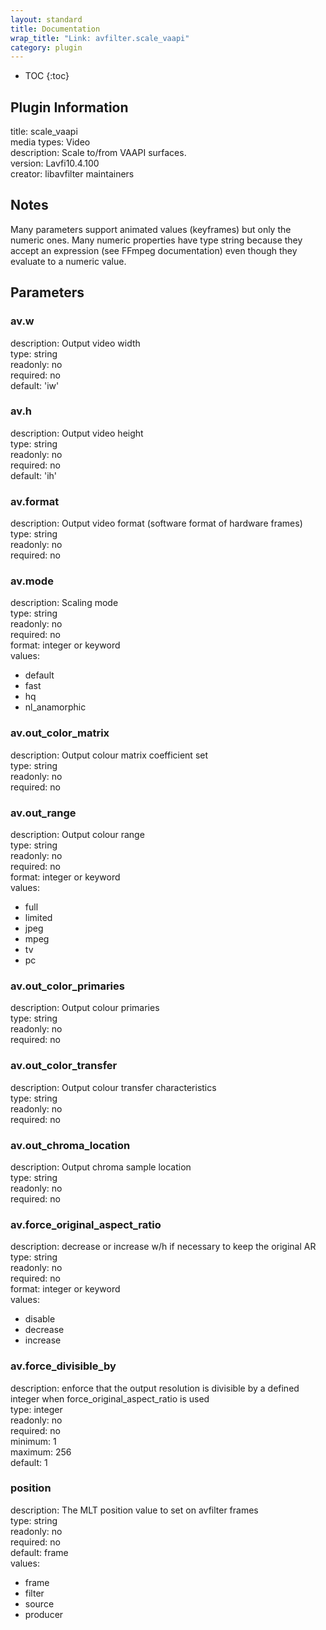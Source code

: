 ```yaml
---
layout: standard
title: Documentation
wrap_title: "Link: avfilter.scale_vaapi"
category: plugin
---
```

* TOC
{:toc}

## Plugin Information

title: scale_vaapi  
media types:
Video  
description: Scale to/from VAAPI surfaces.  
version: Lavfi10.4.100  
creator: libavfilter maintainers  

## Notes

Many parameters support animated values (keyframes) but only the numeric ones. Many numeric properties have type string because they accept an expression (see FFmpeg documentation) even though they evaluate to a numeric value.

## Parameters

### av.w

  
description:
Output video width  
type: string  
readonly: no  
required: no  
default: 'iw'  

### av.h

  
description:
Output video height  
type: string  
readonly: no  
required: no  
default: 'ih'  

### av.format

  
description:
Output video format (software format of hardware frames)  
type: string  
readonly: no  
required: no  

### av.mode

  
description:
Scaling mode  
type: string  
readonly: no  
required: no  
format: integer or keyword  
values:  

* default
* fast
* hq
* nl_anamorphic

### av.out_color_matrix

  
description:
Output colour matrix coefficient set  
type: string  
readonly: no  
required: no  

### av.out_range

  
description:
Output colour range  
type: string  
readonly: no  
required: no  
format: integer or keyword  
values:  

* full
* limited
* jpeg
* mpeg
* tv
* pc

### av.out_color_primaries

  
description:
Output colour primaries  
type: string  
readonly: no  
required: no  

### av.out_color_transfer

  
description:
Output colour transfer characteristics  
type: string  
readonly: no  
required: no  

### av.out_chroma_location

  
description:
Output chroma sample location  
type: string  
readonly: no  
required: no  

### av.force_original_aspect_ratio

  
description:
decrease or increase w/h if necessary to keep the original AR  
type: string  
readonly: no  
required: no  
format: integer or keyword  
values:  

* disable
* decrease
* increase

### av.force_divisible_by

  
description:
enforce that the output resolution is divisible by a defined integer when force_original_aspect_ratio is used  
type: integer  
readonly: no  
required: no  
minimum: 1  
maximum: 256  
default: 1  

### position

  
description:
The MLT position value to set on avfilter frames  
type: string  
readonly: no  
required: no  
default: frame  
values:  

* frame
* filter
* source
* producer

